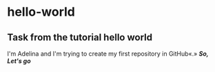 # hello-world
Task from the tutorial
hello world
-----------
I'm Adelina and I'm trying to create my first repository in GitHub«.»
***So, Let's go***
